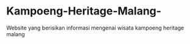 # Kampoeng-Heritage-Malang-
Website yang berisikan informasi mengenai wisata kampoeng heritage malang
